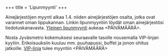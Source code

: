 +++
title = 'Lipunmyynti'
+++

Ainejärjestöjen myynti alkaa 1.4. niiden ainejärjestöjen osalta, jotka ovat varannet oman lippukannan. Linkin lipunmyyntiin löydät oman ainejärjestösi tiedotuskanavasta. [Yleinen lipunmyynti](/) aukeaa <PÄIVÄMÄÄRÄ>.

Nosta Jyväsmetro kokemuksesi seuraavalle tasolle nousemalla VIP-linjan kyytiin. Erikoisuuksiin kuuluu mm. puuhapussi, buffet ja jonon ohitus jatkoille. [VIP-linja](/) tulee myyntiin <PÄIVÄMÄÄRÄ>
